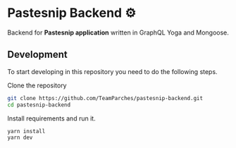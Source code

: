 # Pastesnip Backend ⚙️

Backend for **Pastesnip application** written in GraphQL Yoga and Mongoose.

## Development
To start developing in this repository you need to do the following steps.

Clone the repository
```bash
git clone https://github.com/TeamParches/pastesnip-backend.git
cd pastesnip-backend
```

Install requirements and run it.
```bash
yarn install
yarn dev
```

